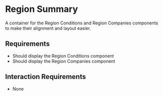 # Region Summary

A container for the Region Conditions and Region Companies components to make their alignment and layout easier.

## Requirements

- Should display the Region Conditions component
- Should display the Region Companies component

## Interaction Requirements

- None
